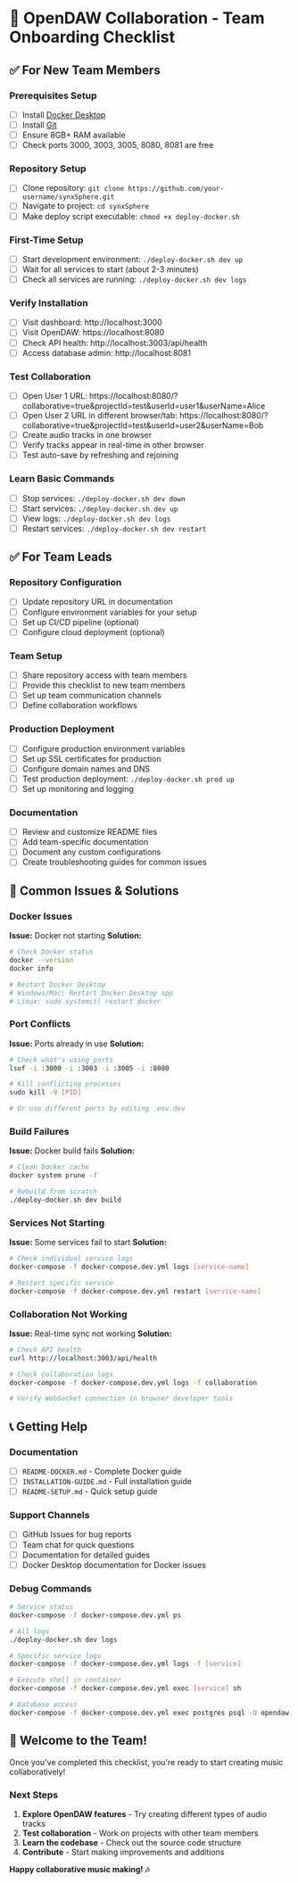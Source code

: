 # 🎵 OpenDAW Collaboration - Team Onboarding Checklist

## ✅ For New Team Members

### Prerequisites Setup
- [ ] Install [Docker Desktop](https://www.docker.com/products/docker-desktop/)
- [ ] Install [Git](https://git-scm.com/)
- [ ] Ensure 8GB+ RAM available
- [ ] Check ports 3000, 3003, 3005, 8080, 8081 are free

### Repository Setup
- [ ] Clone repository: `git clone https://github.com/your-username/synxSphere.git`
- [ ] Navigate to project: `cd synxSphere`
- [ ] Make deploy script executable: `chmod +x deploy-docker.sh`

### First-Time Setup
- [ ] Start development environment: `./deploy-docker.sh dev up`
- [ ] Wait for all services to start (about 2-3 minutes)
- [ ] Check all services are running: `./deploy-docker.sh dev logs`

### Verify Installation
- [ ] Visit dashboard: http://localhost:3000
- [ ] Visit OpenDAW: https://localhost:8080
- [ ] Check API health: http://localhost:3003/api/health
- [ ] Access database admin: http://localhost:8081

### Test Collaboration
- [ ] Open User 1 URL: https://localhost:8080/?collaborative=true&projectId=test&userId=user1&userName=Alice
- [ ] Open User 2 URL in different browser/tab: https://localhost:8080/?collaborative=true&projectId=test&userId=user2&userName=Bob
- [ ] Create audio tracks in one browser
- [ ] Verify tracks appear in real-time in other browser
- [ ] Test auto-save by refreshing and rejoining

### Learn Basic Commands
- [ ] Stop services: `./deploy-docker.sh dev down`
- [ ] Start services: `./deploy-docker.sh dev up`
- [ ] View logs: `./deploy-docker.sh dev logs`
- [ ] Restart services: `./deploy-docker.sh dev restart`

## ✅ For Team Leads

### Repository Configuration
- [ ] Update repository URL in documentation
- [ ] Configure environment variables for your setup
- [ ] Set up CI/CD pipeline (optional)
- [ ] Configure cloud deployment (optional)

### Team Setup
- [ ] Share repository access with team members
- [ ] Provide this checklist to new team members
- [ ] Set up team communication channels
- [ ] Define collaboration workflows

### Production Deployment
- [ ] Configure production environment variables
- [ ] Set up SSL certificates for production
- [ ] Configure domain names and DNS
- [ ] Test production deployment: `./deploy-docker.sh prod up`
- [ ] Set up monitoring and logging

### Documentation
- [ ] Review and customize README files
- [ ] Add team-specific documentation
- [ ] Document any custom configurations
- [ ] Create troubleshooting guides for common issues

## 🐛 Common Issues & Solutions

### Docker Issues
**Issue:** Docker not starting
**Solution:** 
```bash
# Check Docker status
docker --version
docker info

# Restart Docker Desktop
# Windows/Mac: Restart Docker Desktop app
# Linux: sudo systemctl restart docker
```

### Port Conflicts
**Issue:** Ports already in use
**Solution:**
```bash
# Check what's using ports
lsof -i :3000 -i :3003 -i :3005 -i :8080

# Kill conflicting processes
sudo kill -9 [PID]

# Or use different ports by editing .env.dev
```

### Build Failures
**Issue:** Docker build fails
**Solution:**
```bash
# Clean Docker cache
docker system prune -f

# Rebuild from scratch
./deploy-docker.sh dev build
```

### Services Not Starting
**Issue:** Some services fail to start
**Solution:**
```bash
# Check individual service logs
docker-compose -f docker-compose.dev.yml logs [service-name]

# Restart specific service
docker-compose -f docker-compose.dev.yml restart [service-name]
```

### Collaboration Not Working
**Issue:** Real-time sync not working
**Solution:**
```bash
# Check API health
curl http://localhost:3003/api/health

# Check collaboration logs
docker-compose -f docker-compose.dev.yml logs -f collaboration

# Verify WebSocket connection in browser developer tools
```

## 📞 Getting Help

### Documentation
- [ ] `README-DOCKER.md` - Complete Docker guide
- [ ] `INSTALLATION-GUIDE.md` - Full installation guide
- [ ] `README-SETUP.md` - Quick setup guide

### Support Channels
- [ ] GitHub Issues for bug reports
- [ ] Team chat for quick questions
- [ ] Documentation for detailed guides
- [ ] Docker Desktop documentation for Docker issues

### Debug Commands
```bash
# Service status
docker-compose -f docker-compose.dev.yml ps

# All logs
./deploy-docker.sh dev logs

# Specific service logs
docker-compose -f docker-compose.dev.yml logs -f [service]

# Execute shell in container
docker-compose -f docker-compose.dev.yml exec [service] sh

# Database access
docker-compose -f docker-compose.dev.yml exec postgres psql -U opendaw -d opendaw_collab
```

## 🎉 Welcome to the Team!

Once you've completed this checklist, you're ready to start creating music collaboratively!

### Next Steps
1. **Explore OpenDAW features** - Try creating different types of audio tracks
2. **Test collaboration** - Work on projects with other team members
3. **Learn the codebase** - Check out the source code structure
4. **Contribute** - Start making improvements and additions

**Happy collaborative music making! 🎶**
